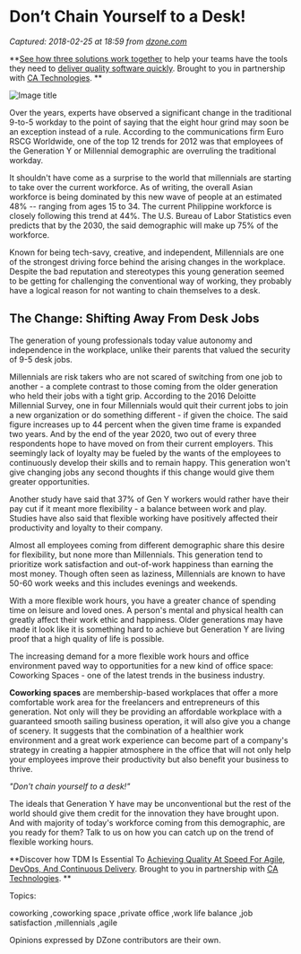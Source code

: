 # Don’t Chain Yourself to a Desk!

_Captured: 2018-02-25 at 18:59 from [dzone.com](https://dzone.com/articles/dont-chain-yourself-to-a-desk-2?edition=364096&utm_source=Daily%20Digest&utm_medium=email&utm_campaign=Daily%20Digest%202018-02-25)_

**[See how three solutions work together](https://dzone.com/go?i=204124&u=https%3A%2F%2Fad.doubleclick.net%2Fddm%2Ftrackclk%2FN6040.130331DZONE%2FB11226848.150413346%3Bdc_trk_aid%3D321098505%3Bdc_trk_cid%3D81553809%3Bdc_lat%3D%3Bdc_rdid%3D%3Btag_for_child_directed_treatment%3D) to help your teams have the tools they need to [deliver quality software quickly](https://dzone.com/go?i=204124&u=https%3A%2F%2Fad.doubleclick.net%2Fddm%2Ftrackclk%2FN6040.130331DZONE%2FB11226848.150123399%3Bdc_trk_aid%3D321096583%3Bdc_trk_cid%3D81552442%3Bdc_lat%3D%3Bdc_rdid%3D%3Btag_for_child_directed_treatment%3D). Brought to you in partnership with [CA Technologies](https://dzone.com/go?i=204124&u=https%3A%2F%2Fad.doubleclick.net%2Fddm%2Ftrackclk%2FN6040.130331DZONE%2FB11226848.150413346%3Bdc_trk_aid%3D321098505%3Bdc_trk_cid%3D81553809%3Bdc_lat%3D%3Bdc_rdid%3D%3Btag_for_child_directed_treatment%3D). **

![Image title](https://dzone.com/storage/temp/8229351-dont-tie-yourself.jpg)

Over the years, experts have observed a significant change in the traditional 9-to-5 workday to the point of saying that the eight hour grind may soon be an exception instead of a rule. According to the communications firm Euro RSCG Worldwide, one of the top 12 trends for 2012 was that employees of the Generation Y or Millennial demographic are overruling the traditional workday.

It shouldn't have come as a surprise to the world that millennials are starting to take over the current workforce. As of writing, the overall Asian workforce is being dominated by this new wave of people at an estimated 48% -- ranging from ages 15 to 34. The current Philippine workforce is closely following this trend at 44%. The U.S. Bureau of Labor Statistics even predicts that by the 2030, the said demographic will make up 75% of the workforce.

Known for being tech-savy, creative, and independent, Millennials are one of the strongest driving force behind the arising changes in the workplace. Despite the bad reputation and stereotypes this young generation seemed to be getting for challenging the conventional way of working, they probably have a logical reason for not wanting to chain themselves to a desk.

## The Change: Shifting Away From Desk Jobs

The generation of young professionals today value autonomy and independence in the workplace, unlike their parents that valued the security of 9-5 desk jobs.

Millennials are risk takers who are not scared of switching from one job to another - a complete contrast to those coming from the older generation who held their jobs with a tight grip. According to the 2016 Deloitte Millennial Survey, one in four Millennials would quit their current jobs to join a new organization or do something different - if given the choice. The said figure increases up to 44 percent when the given time frame is expanded two years. And by the end of the year 2020, two out of every three respondents hope to have moved on from their current employers. This seemingly lack of loyalty may be fueled by the wants of the employees to continuously develop their skills and to remain happy. This generation won't give changing jobs any second thoughts if this change would give them greater opportunities.

Another study have said that 37% of Gen Y workers would rather have their pay cut if it meant more flexibility - a balance between work and play. Studies have also said that flexible working have positively affected their productivity and loyalty to their company.

Almost all employees coming from different demographic share this desire for flexibility, but none more than Millennials. This generation tend to prioritize work satisfaction and out-of-work happiness than earning the most money. Though often seen as laziness, Millennials are known to have 50-60 work weeks and this includes evenings and weekends.

With a more flexible work hours, you have a greater chance of spending time on leisure and loved ones. A person's mental and physical health can greatly affect their work ethic and happiness. Older generations may have made it look like it is something hard to achieve but Generation Y are living proof that a high quality of life is possible.

The increasing demand for a more flexible work hours and office environment paved way to opportunities for a new kind of office space: Coworking Spaces - one of the latest trends in the business industry.

**Coworking spaces** are membership-based workplaces that offer a more comfortable work area for the freelancers and entrepreneurs of this generation. Not only will they be providing an affordable workplace with a guaranteed smooth sailing business operation, it will also give you a change of scenery. It suggests that the combination of a healthier work environment and a great work experience can become part of a company's strategy in creating a happier atmosphere in the office that will not only help your employees improve their productivity but also benefit your business to thrive.

_"Don't chain yourself to a desk!"_

The ideals that Generation Y have may be unconventional but the rest of the world should give them credit for the innovation they have brought upon. And with majority of today's workforce coming from this demographic, are you ready for them? Talk to us on how you can catch up on the trend of flexible working hours.

**Discover how TDM Is Essential To [Achieving Quality At Speed For Agile, DevOps, And Continuous Delivery](https://dzone.com/go?i=204125&u=https%3A%2F%2Fad.doubleclick.net%2Fddm%2Ftrackclk%2FN6040.130331DZONE%2FB11226848.150413345%3Bdc_trk_aid%3D321095198%3Bdc_trk_cid%3D81552443%3Bdc_lat%3D%3Bdc_rdid%3D%3Btag_for_child_directed_treatment%3D). Brought to you in partnership with [CA Technologies](https://dzone.com/go?i=204125&u=https%3A%2F%2Fad.doubleclick.net%2Fddm%2Ftrackclk%2FN6040.130331DZONE%2FB11226848.150413345%3Bdc_trk_aid%3D321095198%3Bdc_trk_cid%3D81552443%3Bdc_lat%3D%3Bdc_rdid%3D%3Btag_for_child_directed_treatment%3D). **

Topics:

coworking ,coworking space ,private office ,work life balance ,job satisfaction ,millennials ,agile

Opinions expressed by DZone contributors are their own.
